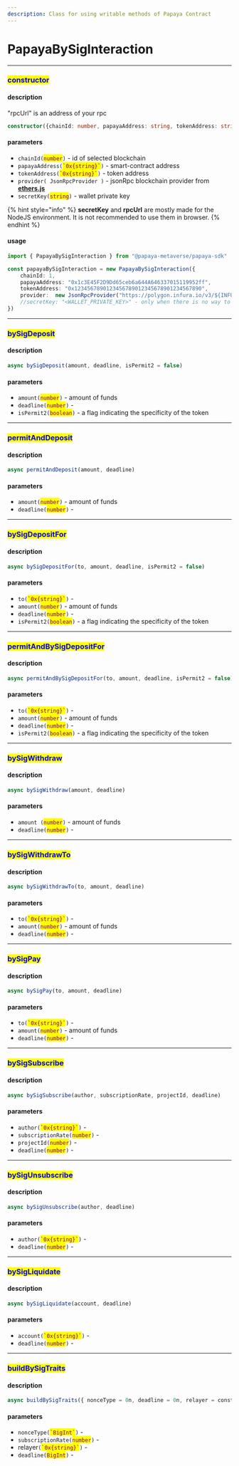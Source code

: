 ```yaml
---
description: Class for using writable methods of Papaya Contract
---
```


# PapayaBySigInteraction

***

### <mark style="color:blue;">constructor</mark>

#### description

"rpcUrl" is an address of your rpc

```typescript
constructor({chainId: number, papayaAddress: string, tokenAddress: string, provider?: JsonRpcProvider, secretKey?: string})
```

#### parameters

* `chainId(`<mark style="color:purple;">`number`</mark>`)` - id of selected blockchain
* `papayaAddress(`<mark style="color:purple;">`` `0x{string}` ``</mark>`)` - smart-contract address
* `tokenAddress(`<mark style="color:purple;">`` `0x{string}` ``</mark>`)` - token address
* `provider( JsonRpcProvider )` - jsonRpc blockchain provider from [**ethers.js**](https://docs.ethers.org/v5/api/providers/jsonrpc-provider/)
* `secretKey(`<mark style="color:purple;">`string`</mark>`)` - wallet private key

{% hint style="info" %}
**secretKey** and **rpcUrl** are mostly made for the NodeJS environment. It is not recommended to use them in browser.
{% endhint %}

#### usage

```typescript
import { PapayaBySigInteraction } from "@papaya-metaverse/papaya-sdk"

const papayaBySigInteraction = new PapayaBySigInteraction({
    chainId: 1,
    papayaAddress: "0x1c3E45F2D9Dd65ceb6a644A646337015119952ff",
    tokenAddress: "0x1234567890123456789012345678901234567890",
    provider:  new JsonRpcProvider("https://polygon.infura.io/v3/${INFURA_API_KEY}"),
    //secretKey: "<WALLET_PRIVATE_KEY>" - only when there is no way to allow users to connect their wallets
})
```

***

### <mark style="color:blue;">bySigDeposit</mark>

#### description

```typescript
async bySigDeposit(amount, deadline, isPermit2 = false)
```

#### parameters

* `amount(`<mark style="color:purple;">`number`</mark>`)` - amount of funds
* `deadline(`<mark style="color:purple;">`number`</mark>`)` -&#x20;
* `isPermit2(`<mark style="color:purple;">`boolean`</mark>`)` - a flag indicating the specificity of the token

***

### <mark style="color:blue;">permitAndDeposit</mark>

#### description

```typescript
async permitAndDeposit(amount, deadline)
```

#### parameters

* `amount(`<mark style="color:purple;">`number`</mark>`)` - amount of funds
* `deadline(`<mark style="color:purple;">`number`</mark>`)` -&#x20;

***

### <mark style="color:blue;">bySigDepositFor</mark>

#### description

```typescript
async bySigDepositFor(to, amount, deadline, isPermit2 = false)
```

#### parameters

* `to(`<mark style="color:purple;">`` `0x{string}` ``</mark>`)` -&#x20;
* `amount(`<mark style="color:purple;">`number`</mark>`)` - amount of funds
* `deadline(`<mark style="color:purple;">`number`</mark>`)` -&#x20;
* `isPermit2(`<mark style="color:purple;">`boolean`</mark>`)` - a flag indicating the specificity of the token

***

### <mark style="color:blue;">permitAndBySigDepositFor</mark>

#### description

```typescript
async permitAndBySigDepositFor(to, amount, deadline, isPermit2 = false)
```

#### parameters

* `to(`<mark style="color:purple;">`` `0x{string}` ``</mark>`)` -&#x20;
* `amount(`<mark style="color:purple;">`number`</mark>`)` - amount of funds
* `deadline(`<mark style="color:purple;">`number`</mark>`)` -&#x20;
* `isPermit2(`<mark style="color:purple;">`boolean`</mark>`)` - a flag indicating the specificity of the token

***

### <mark style="color:blue;">bySigWithdraw</mark>

#### description

```typescript
async bySigWithdraw(amount, deadline)
```

#### parameters

* `amount (`<mark style="color:purple;">`number`</mark>`)` - amount of funds
* `deadline(`<mark style="color:purple;">`number`</mark>`)` -&#x20;

***

### <mark style="color:blue;">bySigWithdrawTo</mark>

#### description

```typescript
async bySigWithdrawTo(to, amount, deadline)
```

#### parameters

* `to(`<mark style="color:purple;">`` `0x{string}` ``</mark>`)` -&#x20;
* `amount(`<mark style="color:purple;">`number`</mark>`)` - amount of funds
* `deadline(`<mark style="color:purple;">`number`</mark>`)` -&#x20;

***

### <mark style="color:blue;">bySigPay</mark>

#### description

```typescript
async bySigPay(to, amount, deadline)
```

#### parameters

* `to(`<mark style="color:purple;">`` `0x{string}` ``</mark>`)` -&#x20;
* `amount(`<mark style="color:purple;">`number`</mark>`)` - amount of funds
* `deadline(`<mark style="color:purple;">`number`</mark>`)` -&#x20;

***

### <mark style="color:blue;">bySigSubscribe</mark>

#### description

```typescript
async bySigSubscribe(author, subscriptionRate, projectId, deadline)
```

#### parameters

* `author(`<mark style="color:purple;">`` `0x{string}` ``</mark>`)` -&#x20;
* `subscriptionRate(`<mark style="color:purple;">`number`</mark>`)` -
* `projectId(`<mark style="color:purple;">`number`</mark>`)` -&#x20;
* `deadline(`<mark style="color:purple;">`number`</mark>`)` -&#x20;

***

### <mark style="color:blue;">bySigUnsubscribe</mark>

#### description

```typescript
async bySigUnsubscribe(author, deadline)
```

#### parameters

* `author(`<mark style="color:purple;">`` `0x{string}` ``</mark>`)` -&#x20;
* `deadline(`<mark style="color:purple;">`number`</mark>`)` -&#x20;

***

### <mark style="color:blue;">bySigLiquidate</mark>

#### description

```typescript
async bySigLiquidate(account, deadline)
```

#### parameters

* `account(`<mark style="color:purple;">`` `0x{string}` ``</mark>`)` -&#x20;
* `deadline(`<mark style="color:purple;">`number`</mark>`)` -&#x20;

***

### <mark style="color:blue;">buildBySigTraits</mark>

#### description

```typescript
async buildBySigTraits({ nonceType = 0n, deadline = 0n, relayer = constants.ZERO_ADDRESS.toString(), nonce = 0n, })
```

#### parameters

* `nonceType(`<mark style="color:purple;">`` `BigInt` ``</mark>`)` -&#x20;
* `subscriptionRate(`<mark style="color:purple;">`number`</mark>`)` -
* relayer`(`<mark style="color:purple;">`` `0x{string}` ``</mark>`)` -&#x20;
* `deadline(`<mark style="color:purple;">`BigInt`</mark>`)` -&#x20;
